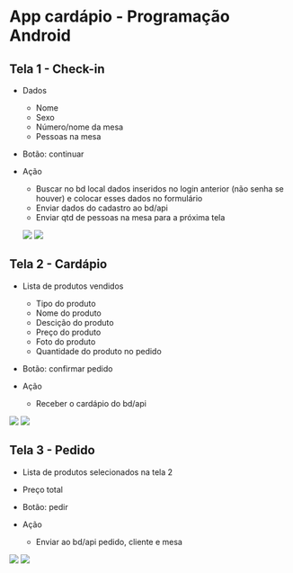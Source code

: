 # App cardápio - Programação Android

## Tela 1 - Check-in

* Dados
  * Nome
  * Sexo
  * Número/nome da mesa
  * Pessoas na mesa

* Botão: continuar

* Ação
  * Buscar no bd local dados inseridos no login anterior (não senha se houver) e colocar esses dados no formulário
  * Enviar dados do cadastro ao bd/api
  * Enviar qtd de pessoas na mesa para a próxima tela
  
  
  ![](prototipação/1.PNG)
  ![](prototipação/2.PNG)


## Tela 2 - Cardápio

* Lista de produtos vendidos
  * Tipo do produto
  * Nome do produto
  * Descição do produto
  * Preço do produto
  * Foto do produto
  * Quantidade do produto no pedido

* Botão: confirmar pedido

* Ação
  * Receber o cardápio do bd/api
  
  
![](prototipação/3.PNG)
![](prototipação/4.PNG)

## Tela 3 - Pedido

* Lista de produtos selecionados na tela 2
* Preço total


* Botão: pedir

* Ação
  * Enviar ao bd/api pedido, cliente e mesa

![](prototipação/5.PNG)
![](prototipação/6.PNG)
